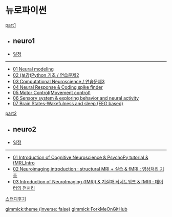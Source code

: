 # 뉴로파이썬

[part1]()

  * ## neuro1
  * [일정](doc/part1/intro.md)
  ----------
  * [01 Neural modeling](doc/part1/study01/d01.md)
  * [02 (보강)Python 기초 / 연습문제2](doc/part1/study02/d02.md)
  * [03 Computational Neuroscience / 연습문제3](doc/part1/study03/d03.md)
  * [04 Neural Response & Coding spike finder](doc/part1/study04/d04.md)
  * [05 Motor Control(Movement control)](doc/part1/study05/d05.md)
  * [06 Sensory system & exploring behavior and neural activity](doc/part1/study06/d06.md)
  * [07 Brain States-Wakefulness and sleep (EEG based)](doc/part1/study06/d06.md)

[part2]()

  * ## neuro2
  * [일정](doc/part2/intro.md)
  ----------
  * [01 Introduction of Cognitive Neuroscience & PsychoPy tutorial & fMRI_Intro ](doc/part2/study01/d01.md)
  * [02 Neuroimaging introduction : structural MRI + 실습 & fMRI : 영상처리 기초](doc/part2/study02/d02.md)
  * [03 Introduction of NeuroImaging (fMRI) & 기질과 뇌네트워크 & fMRI : 데이터의 전처리](doc/part2/study03/d03.md)


[스터디후기](doc/afterSchool.md)

[gimmick:theme (inverse: false)](cerulean)
[gimmick:ForkMeOnGitHub](https://github.com/biospin/neuropy/tree/gh-pages)
